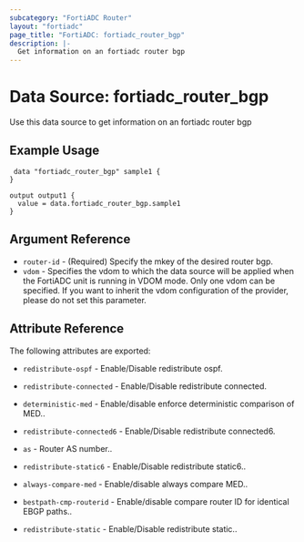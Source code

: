```yaml
---
subcategory: "FortiADC Router"
layout: "fortiadc"
page_title: "FortiADC: fortiadc_router_bgp"
description: |-
  Get information on an fortiadc router bgp
---
```


# Data Source: fortiadc_router_bgp
Use this data source to get information on an fortiadc router bgp

## Example Usage

```hcl
 data "fortiadc_router_bgp" sample1 {
}

output output1 {
  value = data.fortiadc_router_bgp.sample1
}
```

## Argument Reference
* `router-id` - (Required) Specify the mkey of the desired  router bgp.
* `vdom` - Specifies the vdom to which the data source will be applied when the FortiADC unit is running in VDOM mode. Only one vdom can be specified. If you want to inherit the vdom configuration of the provider, please do not set this parameter.


## Attribute Reference

The following attributes are exported:

* `redistribute-ospf` - Enable/Disable redistribute ospf. 
* `redistribute-connected` - Enable/Disable redistribute connected. 

* `deterministic-med` - Enable/disable enforce deterministic comparison of MED.. 


* `redistribute-connected6` - Enable/Disable redistribute connected6. 
* `as` - Router AS number.. 


* `redistribute-static6` - Enable/Disable redistribute static6.. 
* `always-compare-med` - Enable/disable always compare MED.. 
* `bestpath-cmp-routerid` - Enable/disable compare router ID for identical EBGP paths.. 
* `redistribute-static` - Enable/Disable redistribute static.. 


